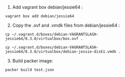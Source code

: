 1) Add vagrant box debian/jessie64 :

`vagrant box add debian/jessie64`

2) Copy the .ovf and .vmdk files from debian/jessie64 :

`cp ~/.vagrant.d/boxes/debian-VAGRANTSLASH-jessie64/8.3.0/virtualbox/box.ovf .`

`cp ~/.vagrant.d/boxes/debian-VAGRANTSLASH-jessie64/8.3.0/virtualbox/debian-jessie-disk1.vmdk .`

3) Build packer image:

`packer build test.json`
